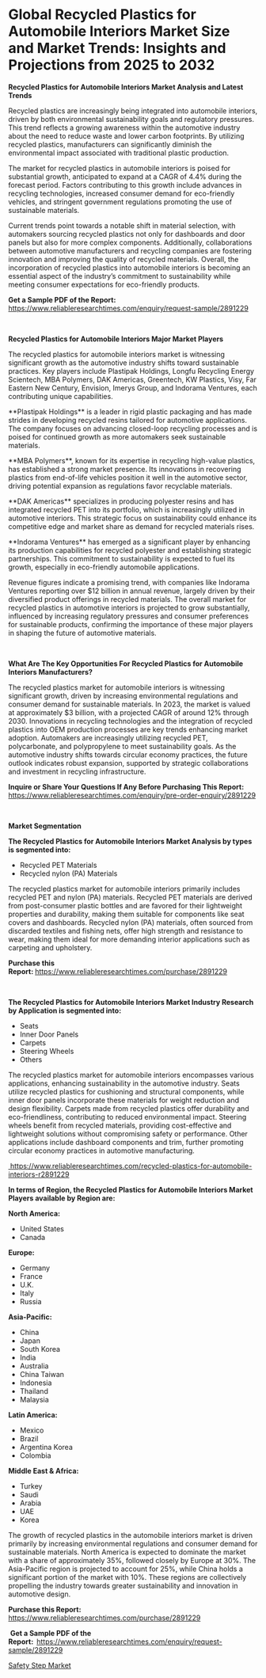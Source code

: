 <p><h1>Global Recycled Plastics for Automobile Interiors Market Size and Market Trends: Insights and Projections from 2025 to 2032</h1></p><p><strong>Recycled Plastics for Automobile Interiors Market Analysis and Latest Trends</strong></p>
<p><p>Recycled plastics are increasingly being integrated into automobile interiors, driven by both environmental sustainability goals and regulatory pressures. This trend reflects a growing awareness within the automotive industry about the need to reduce waste and lower carbon footprints. By utilizing recycled plastics, manufacturers can significantly diminish the environmental impact associated with traditional plastic production.</p><p>The market for recycled plastics in automobile interiors is poised for substantial growth, anticipated to expand at a CAGR of 4.4% during the forecast period. Factors contributing to this growth include advances in recycling technologies, increased consumer demand for eco-friendly vehicles, and stringent government regulations promoting the use of sustainable materials.</p><p>Current trends point towards a notable shift in material selection, with automakers sourcing recycled plastics not only for dashboards and door panels but also for more complex components. Additionally, collaborations between automotive manufacturers and recycling companies are fostering innovation and improving the quality of recycled materials. Overall, the incorporation of recycled plastics into automobile interiors is becoming an essential aspect of the industry’s commitment to sustainability while meeting consumer expectations for eco-friendly products.</p></p>
<p><strong>Get a Sample PDF of the Report:&nbsp;</strong> <a href="https://www.reliableresearchtimes.com/enquiry/request-sample/2891229?utm_campaign=3056&utm_medium=2&utm_source=Github&utm_content=ia&utm_term=14032025&utm_id=recycled-plastics-for-automobile-interiors">https://www.reliableresearchtimes.com/enquiry/request-sample/2891229</a></p>
<p>&nbsp;</p>
<p><strong>Recycled Plastics for Automobile Interiors Major Market Players</strong></p>
<p><p>The recycled plastics for automobile interiors market is witnessing significant growth as the automotive industry shifts toward sustainable practices. Key players include Plastipak Holdings, Longfu Recycling Energy Scientech, MBA Polymers, DAK Americas, Greentech, KW Plastics, Visy, Far Eastern New Century, Envision, Imerys Group, and Indorama Ventures, each contributing unique capabilities.</p><p>**Plastipak Holdings** is a leader in rigid plastic packaging and has made strides in developing recycled resins tailored for automotive applications. The company focuses on advancing closed-loop recycling processes and is poised for continued growth as more automakers seek sustainable materials.</p><p>**MBA Polymers**, known for its expertise in recycling high-value plastics, has established a strong market presence. Its innovations in recovering plastics from end-of-life vehicles position it well in the automotive sector, driving potential expansion as regulations favor recyclable materials.</p><p>**DAK Americas** specializes in producing polyester resins and has integrated recycled PET into its portfolio, which is increasingly utilized in automotive interiors. This strategic focus on sustainability could enhance its competitive edge and market share as demand for recycled materials rises.</p><p>**Indorama Ventures** has emerged as a significant player by enhancing its production capabilities for recycled polyester and establishing strategic partnerships. This commitment to sustainability is expected to fuel its growth, especially in eco-friendly automobile applications.</p><p>Revenue figures indicate a promising trend, with companies like Indorama Ventures reporting over $12 billion in annual revenue, largely driven by their diversified product offerings in recycled materials. The overall market for recycled plastics in automotive interiors is projected to grow substantially, influenced by increasing regulatory pressures and consumer preferences for sustainable products, confirming the importance of these major players in shaping the future of automotive materials.</p></p>
<p>&nbsp;</p>
<p><strong>What Are The Key Opportunities For Recycled Plastics for Automobile Interiors Manufacturers?</strong></p>
<p><p>The recycled plastics market for automobile interiors is witnessing significant growth, driven by increasing environmental regulations and consumer demand for sustainable materials. In 2023, the market is valued at approximately $3 billion, with a projected CAGR of around 12% through 2030. Innovations in recycling technologies and the integration of recycled plastics into OEM production processes are key trends enhancing market adoption. Automakers are increasingly utilizing recycled PET, polycarbonate, and polypropylene to meet sustainability goals. As the automotive industry shifts towards circular economy practices, the future outlook indicates robust expansion, supported by strategic collaborations and investment in recycling infrastructure.</p></p>
<p><strong>Inquire or Share Your Questions If Any Before Purchasing This Report:</strong> <a href="https://www.reliableresearchtimes.com/enquiry/pre-order-enquiry/2891229?utm_campaign=3056&utm_medium=2&utm_source=Github&utm_content=ia&utm_term=14032025&utm_id=recycled-plastics-for-automobile-interiors">https://www.reliableresearchtimes.com/enquiry/pre-order-enquiry/2891229</a></p>
<p>&nbsp;</p>
<p><strong>Market Segmentation</strong></p>
<p><strong>The Recycled Plastics for Automobile Interiors Market Analysis by types is segmented into:</strong></p>
<p><ul><li>Recycled PET Materials</li><li>Recycled nylon (PA) Materials</li></ul></p>
<p><p>The recycled plastics market for automobile interiors primarily includes recycled PET and nylon (PA) materials. Recycled PET materials are derived from post-consumer plastic bottles and are favored for their lightweight properties and durability, making them suitable for components like seat covers and dashboards. Recycled nylon (PA) materials, often sourced from discarded textiles and fishing nets, offer high strength and resistance to wear, making them ideal for more demanding interior applications such as carpeting and upholstery.</p></p>
<p><strong>Purchase this Report:&nbsp;</strong><a href="https://www.reliableresearchtimes.com/purchase/2891229?utm_campaign=3056&utm_medium=2&utm_source=Github&utm_content=ia&utm_term=14032025&utm_id=recycled-plastics-for-automobile-interiors">https://www.reliableresearchtimes.com/purchase/2891229</a></p>
<p>&nbsp;</p>
<p><strong>The Recycled Plastics for Automobile Interiors Market Industry Research by Application is segmented into:</strong></p>
<p><ul><li>Seats</li><li>Inner Door Panels</li><li>Carpets</li><li>Steering Wheels</li><li>Others</li></ul></p>
<p><p>The recycled plastics market for automobile interiors encompasses various applications, enhancing sustainability in the automotive industry. Seats utilize recycled plastics for cushioning and structural components, while inner door panels incorporate these materials for weight reduction and design flexibility. Carpets made from recycled plastics offer durability and eco-friendliness, contributing to reduced environmental impact. Steering wheels benefit from recycled materials, providing cost-effective and lightweight solutions without compromising safety or performance. Other applications include dashboard components and trim, further promoting circular economy practices in automotive manufacturing.</p></p>
<p><a href="https://www.reliableresearchtimes.com/recycled-plastics-for-automobile-interiors-r2891229?utm_campaign=3056&utm_medium=2&utm_source=Github&utm_content=ia&utm_term=14032025&utm_id=recycled-plastics-for-automobile-interiors">&nbsp;https://www.reliableresearchtimes.com/recycled-plastics-for-automobile-interiors-r2891229</a></p>
<p><strong>In terms of Region, the Recycled Plastics for Automobile Interiors Market Players available by Region are:</strong></p>
<p>
    <p> <strong> North America: </strong>
        <ul>
            <li>United States</li>
            <li>Canada</li>
        </ul>
        </p> 
    <p> <strong> Europe: </strong>
        <ul>
            <li>Germany</li>
            <li>France</li>
            <li>U.K.</li>
            <li>Italy</li>
            <li>Russia</li>
        </ul>
        </p> 
    <p> <strong> Asia-Pacific: </strong>
        <ul>
            <li>China</li>
            <li>Japan</li>
            <li>South Korea</li>
            <li>India</li>
            <li>Australia</li>
            <li>China Taiwan</li>
            <li>Indonesia</li>
            <li>Thailand</li>
            <li>Malaysia</li>
        </ul>
        </p> 
    <p> <strong> Latin America: </strong>
        <ul>
            <li>Mexico</li>
            <li>Brazil</li>
            <li>Argentina Korea</li>
            <li>Colombia</li>
        </ul>
        </p> 
    <p> <strong> Middle East & Africa: </strong>
        <ul>
            <li>Turkey</li>
            <li>Saudi</li>
            <li>Arabia</li>
            <li>UAE</li>
            <li>Korea</li>
        </ul>
    </p>
    </p>
<p><p>The growth of recycled plastics in the automobile interiors market is driven primarily by increasing environmental regulations and consumer demand for sustainable materials. North America is expected to dominate the market with a share of approximately 35%, followed closely by Europe at 30%. The Asia-Pacific region is projected to account for 25%, while China holds a significant portion of the market with 10%. These regions are collectively propelling the industry towards greater sustainability and innovation in automotive design.</p></p>
<p><strong>Purchase this Report: </strong><a href="https://www.reliableresearchtimes.com/purchase/2891229?utm_campaign=3056&utm_medium=2&utm_source=Github&utm_content=ia&utm_term=14032025&utm_id=recycled-plastics-for-automobile-interiors">https://www.reliableresearchtimes.com/purchase/2891229</a></p>
<p>&nbsp;<strong>Get a Sample PDF of the Report:&nbsp;&nbsp;</strong><a href="https://www.reliableresearchtimes.com/enquiry/request-sample/2891229?utm_campaign=3056&utm_medium=2&utm_source=Github&utm_content=ia&utm_term=14032025&utm_id=recycled-plastics-for-automobile-interiors">https://www.reliableresearchtimes.com/enquiry/request-sample/2891229</a></p>
<p><strong></strong></p>
<p><p><a href="https://github.com/memorirummy/Market-Research-Report-List-1/blob/main/safety-step-market.md?utm_campaign=3056&utm_medium=2&utm_source=Github&utm_content=ia&utm_term=14032025&utm_id=recycled-plastics-for-automobile-interiors">Safety Step Market</a></p></p>
